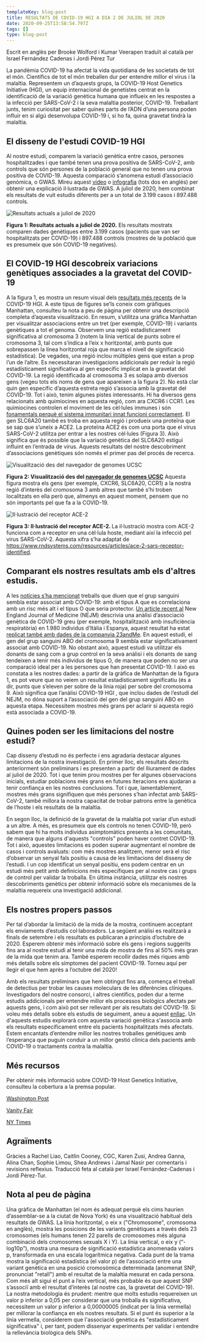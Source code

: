 ```yaml
---
templateKey: blog-post
title: RESULTATS DE COVID-19 HGI A DIA 2 DE JULIOL DE 2020
date: 2020-09-25T13:58:54.797Z
tags: []
type: blog-post
---
```


Escrit en anglès per Brooke Wolford i Kumar Veerapen traduït al català per Israel Fernández Cadenas i Jordi Pérez Tur

La pandèmia COVID-19 ha afectat la vida quotidiana de les societats de tot el món. Científics de tot el món treballen dur per entendre millor el virus i la malaltia. Representem un d’aquests grups, la COVID-19 Host Genetics Initiative (HGI), un equip internacional de genetistes centrat en la identificació de la variació genètica humana que influeix en les respostes a la infecció per SARS-CoV-2 i la seva malaltia posterior, COVID-19. Treballant junts, tenim curiositat per saber quines parts de l’ADN d’una persona poden influir en si algú desenvolupa COVID-19 i, si ho fa, quina gravetat tindrà la malaltia.

## El disseny de l'estudi COVID-19 HGI

Al nostre estudi, comparem la variació genètica entre casos, persones hospitalitzades i que també tenen una prova positiva de SARS-CoV-2, amb controls que són persones de la població general que no tenen una prova positiva de COVID-19. Aquesta comparació s’anomena estudi d’associació genòmica, o GWAS. Mireu aquest [vídeo](https://www.youtube.com/watch?v=cgyc55JhdcM) o [infografia](https://www.broadinstitute.org/visuals/explainer-genome-wide-association-studies) (tots dos en anglés) per obtenir una explicació il·lustrada de GWAS. A juliol de 2020, hem combinat els resultats de vuit estudis diferents per a un total de 3.199 casos i 897.488 controls.

![Resultats actuals a juliol de 2020](scicomm_blog_post_20200924.png)
<figcaption class="manual-md-inline-caption">
<strong>Figura 1: Resultats actuals a juliol de 2020.</strong>  Els resultats mostrats comparen dades genètiques entre 3.199 casos (pacients que van ser hospitalitzats per COVID-19) i 897.488 controls (mostres de la població que es presumeix que són COVID-19 negatives).
</figcaption>

## El COVID-19 HGI descobreix variacions genètiques associades a la gravetat del COVID-19

A la figura 1, es mostra un resum visual dels [resultats més recents](/results/) de la COVID-19 HGI. A este tipus de figures se’ls coneix com gràfiques Manhattan, consulteu la nota a peu de pàgina per obtenir una descripció completa d’aquesta visualització. En resum, s’utilitza una gràfica Manhattan per visualitzar associacions entre un tret (per exemple, COVID-19) i variants genètiques a tot el genoma. Observem una regió estadísticament significativa al cromosoma 3 (notem la línia vertical de punts sobre el cromosoma 3, tal com s’indica a l’eix x horitzontal, amb punts que sobrepassen la línea horitzontal roja que marca el nivell de significació estadística). De vegades, una regió inclou múltiples gens que estan a prop l’un de l’altre. Es necessitaran investigacions addicionals per reduir la regió estadísticament significativa al gen específic implicat en la gravetat del COVID-19. La regió identificada al cromosoma 3 es solapa amb diversos gens (vegeu tots els noms de gens que apareixen a la figura 2). No està clar quin gen específic d’aquesta estreta regió s’associa amb la gravetat del COVID-19. Tot i això, tenim algunes pistes interessants. Hi ha diversos gens relacionats amb quimiocines en aquesta regió, com ara CXCR6 i CCR1. Les quimiocines controlen el moviment de les cèl·lules immunes i són [fonamentals perquè el sistema immunitari innat funcioni correctament](https://www.ncbi.nlm.nih.gov/pmc/articles/PMC4448619/). El gen SLC6A20 també es troba en aquesta regió i produeix una proteïna que se sap que s’uneix a ACE2. La proteïna ACE2 és com una porta que el virus SARS-CoV-2 utilitza per entrar a les nostres cèl·lules (Figura 3). Això significa que és possible que la variació genètica del SLC6A20 estigui influint en l’entrada de virus. Aquests resultats del nostre descobriment d’associacions genètiques són només el primer pas del procés de recerca.

![Visualització des del navegador de genomes UCSC](hgt_genome_32a4d_7bc390.jpg)
<figcaption class="manual-md-inline-caption">
<strong>Figura 2: Visualització des del <a href="https://genome.ucsc.edu" target="_blank" rel="noopener noreferrer">navegador de genomes UCSC</a></strong> Aquesta figura mostra els gens (per exemple, CXCR6, SLC6A20, CCR1) a la nostra regió d’interès del cromosoma 3 amb altres que també s’hi troben localitzats en ella però que, almenys en aquest moment, pensem que no són importants pel que fa a la COVID-19.
</figcaption>

![Il·lustració del receptor ACE-2](unnamed.png)
<figcaption class="manual-md-inline-caption">
<strong>Figura 3: Il·lustració del receptor ACE-2. </strong> La il·lustració mostra com ACE-2 funciona com a receptor en una cèl·lula hoste, mediant així la infecció pel virus SARS-CoV-2. Aquesta xifra s’ha adaptat de <a href="https://www.rndsystems.com/resources/articles/ace-2-sars-receptor-identified" target="_blank" rel="noopener noreferrer">https://www.rndsystems.com/resources/articles/ace-2-sars-receptor-identified</a>.
</figcaption>

## Comparant els nostres resultats amb els d'altres estudis.

A les [notícies s’ha mencionat](https://www.cnn.com/2020/07/16/health/blood-types-coronavirus-wellness-scn/index.html) treballs que diuen que el grup sanguini sembla estar associat amb COVID-19: amb el tipus A que es correlaciona amb un risc més alt i el tipus O que seria protector. [Un article recent al](https://www.nejm.org/doi/full/10.1056/NEJMoa2020283) New England Journal of Medicine (NEJM) descrivia una anàlisi d’associació genètica de COVID-19 greu (per exemple, hospitalització amb insuficiència respiratòria) en 1.980 individus d’Itàlia i Espanya, aquest resultat ha estat [replicat també amb dades de la companyia 23andMe](https://www.medrxiv.org/content/10.1101/2020.09.04.20188318v1). En aquest estudi, el gen del grup sanguini ABO del cromosoma 9 sembla estar significativament associat amb COVID-19. No obstant això, aquest estudi va utilitzar els donants de sang com a grup control en la seva anàlisi i els donants de sang tendeixen a tenir més individus de tipus O, de manera que poden no ser una comparació ideal per a les persones que han presentat COVID-19. I això es constata a les nostres dades: a partir de la gràfica de Manhattan de la figura 1, es pot veure que no veiem un resultat estadísticament significatiu (és a dir, punts que s’eleven per sobre de la línia roja) per sobre del cromosoma 9. Això significa que l’anàlisi COVID-19 HGI , que inclou dades de l’estudi del NEJM, no dóna suport a l’associació del gen del grup sanguini ABO en aquesta etapa. Necessitem mostres més grans per aclarir si aquesta regió està associada a COVID-19.

## Quines poden ser les limitacions del nostre estudi?

Cap disseny d’estudi no és perfecte i ens agradaria destacar algunes limitacions de la nostra investigació. En primer lloc, els resultats descrits anteriorment són preliminars i es presenten a partir del lliurament de dades al juliol de 2020. Tot i que tenim prou mostres per fer algunes observacions inicials, estudiar poblacions més grans en futures iteracions ens ajudaran a tenir confiança en les nostres conclusions. Tot i que, lamentablement, mostres més grans signifiquen que més persones s’han infectat amb SARS-CoV-2, també millora la nostra capacitat de trobar patrons entre la genètica de l’hoste i els resultats de la malaltia.

En segon lloc, la definició de la gravetat de la malaltia pot variar d’un estudi a un altre. A més, es presumeix que els controls no tenen COVID-19, però sabem que hi ha molts individus asimptomàtics presents a les comunitats, de manera que alguns d'aquests "controls" poden haver contret COVID-19. Tot i això, aquestes limitacions es poden superar augmentant el nombre de casos i controls avaluats: com més mostres analitzem, menor serà el risc d’observar un senyal fals positiu a causa de les limitacions del disseny de l’estudi. I un cop identificat un senyal positiu, ens podem centrar en un estudi més petit amb definicions més específiques per al nostre cas i grups de control per validar la troballa. En última instància, utilitzar els nostres descobriments genètics per obtenir informació sobre els mecanismes de la malaltia requereix una investigació addicional.

## Els nostres propers passos

Per tal d’abordar la limitació de la mida de la mostra, continuem acceptant els enviaments d’estudis col·laboradors. La següent anàlisi es realitzarà a finals de setembre i els resultats es publicaran a principis d’octubre de 2020. Esperem obtenir més informació sobre els gens i regions suggerits fins ara al nostre estudi al tenir una mida de mostra de fins al 50% més gran de la mida que tenim ara. També esperem recollir dades més riques amb més detalls sobre els símptomes del pacient COVID-19. Torneu aquí per llegir el que hem après a l’octubre del 2020!

Amb els resultats preliminars que hem obtingut fins ara, comença el treball de detectius per trobar les causes moleculars de les diferències clíniques. Investigadors del nostre consorci, i altres científics, poden dur a terme estudis addicionals per entendre millor els processos biològics afectats per aquests gens, i com això pot ser rellevant per als resultats del COVID-19. Si voleu més detalls sobre els estudis de seguiment, aneu a aquest [enllaç](/2020-06-29-in-silico-follow-up-results/). Un d'aquests estudis explorarà com aquesta variació genètica s'associa amb els resultats específicament entre els pacients hospitalitzats més afectats. Estem encantats d’entendre millor les nostres troballes genètiques amb l’esperança que puguin conduir a un millor gestió clínica dels pacients amb COVID-19 o tractaments contra la malaltia.

## Més recursos

Per obtenir més informació sobre COVID-19 Host Genetics Initiative, consulteu la cobertura a la premsa popular.


[Washington Post](https://www.washingtonpost.com/opinions/2020/04/27/covid-19-quickly-kills-some-while-others-dont-show-symptoms-can-genetics-explain-this/)

[Vanity Fair](https://www.vanityfair.com/news/2020/04/genetic-chances-of-dying-from-coronavirus)

[NY Times](https://www.nytimes.com/2020/06/03/health/coronavirus-blood-type-genetics.html)

## Agraïments

Gràcies a Rachel Liao, Caitlin Cooney, CGC, Karen Zusi, Andrea Ganna, Alina Chan, Sophie Limou, Shea Andrews i Jamal Nasir per comentaris i revisions reflexius. Traducció feta al català per Israel Fernández-Cadenas i Jordi Pérez-Tur.

## Nota al peu de pàgina
Una gràfica de Manhattan (el nom és adequat perquè els cims haurien d’assemblar-se a la ciutat de Nova York) és una visualització habitual dels resultats de GWAS. La línia horitzontal, o eix x ("Chromosome", cromosoma en anglès), mostra les posicions de les variants genètiques a través dels 23 cromosomes (els humans tenen 22 parells de cromosomes més alguna combinació dels cromosomes sexuals X i Y). La línia vertical, o eix y (“-log10p”), mostra una mesura de significació estadística anomenada valors p, transformada en una escala logarítmica negativa. Cada punt de la trama mostra la significació estadística (el valor p) de l'associació entre una variant genètica en una posició cromosòmica determinada (anomenat SNP, pronunciat "retall") amb el resultat de la malaltia mesurat en cada persona. Com més alt sigui el punt a l’eix vertical, més probable és que aquest SNP s’associï amb el resultat d’interès (al nostre cas, la gravetat del COVID-19). La nostra metodologia és prudent: mentre que molts estudis requereixen un valor p inferior a 0,05 per considerar que una troballa és significativa, necessitem un valor p inferior a 0,00000005 (indicat per la línia vermella) per millorar la confiança en els nostres resultats. Si el punt és superior a la línia vermella, considerem que l'associació genètica és "estadísticament significativa" i, per tant, podem dissenyar experiments per validar i entendre la rellevància biològica dels SNPs.


